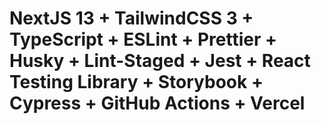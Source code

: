 # NextJS 13 + TailwindCSS 3 + TypeScript + ESLint + Prettier + Husky + Lint-Staged + Jest + React Testing Library + Storybook + Cypress + GitHub Actions + Vercel
